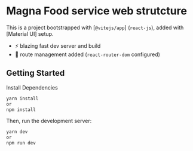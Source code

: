 # Magna Food service web strutcture


This is a project bootstrapped with [`@vitejs/app`] (`react-js`), added with [Material UI] setup.

- ⚡ blazing fast dev server and build
- 🔗 route management added (`react-router-dom` configured)

## Getting Started

Install Dependencies

```bash
yarn install
or
npm install
```

Then, run the development server:

```bash
yarn dev
or
npm run dev
```
